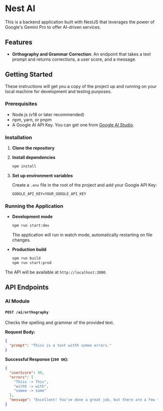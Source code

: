 # Nest AI

This is a backend application built with NestJS that leverages the power of Google's Gemini Pro to offer AI-driven services.

## Features

- **Orthography and Grammar Correction**: An endpoint that takes a text prompt and returns corrections, a user score, and a message.

## Getting Started

These instructions will get you a copy of the project up and running on your local machine for development and testing purposes.

### Prerequisites

- Node.js (v18 or later recommended)
- npm, yarn, or pnpm
- A Google AI API Key. You can get one from [Google AI Studio](https://aistudio.google.com/).

### Installation

1.  **Clone the repository**

2.  **Install dependencies**
    ```bash
    npm install
    ```

3.  **Set up environment variables**

    Create a `.env` file in the root of the project and add your Google API Key:

    ```env
    GOOGLE_API_KEY=YOUR_GOOGLE_API_KEY
    ```

### Running the Application

-   **Development mode**
    ```bash
    npm run start:dev
    ```
    The application will run in watch mode, automatically restarting on file changes.

-   **Production build**
    ```bash
    npm run build
    npm run start:prod
    ```

The API will be available at `http://localhost:3000`.

## API Endpoints

### AI Module

#### `POST /ai/orthography`

Checks the spelling and grammar of the provided text.

**Request Body:**

```json
{
  "prompt": "Thiss is a text withh somee errors."
}
```

**Successful Response (`200 OK`):**

```json
{
  "userScore": 90,
  "errors": [
    "Thiss -> This",
    "withh -> with",
    "somee -> some"
  ],
  "message": "Excellent! You've done a great job, but there are a few things to improve."
}
```
